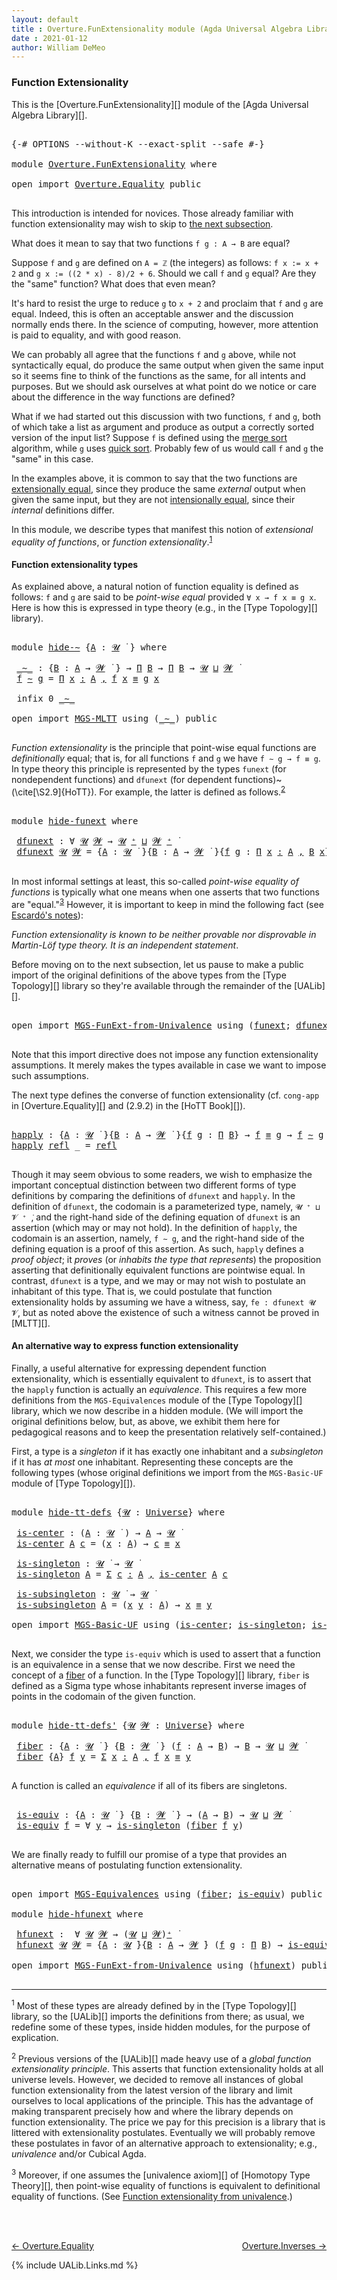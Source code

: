 ```yaml
---
layout: default
title : Overture.FunExtensionality module (Agda Universal Algebra Library)
date : 2021-01-12
author: William DeMeo
---
```



### <a id="extensionality">Function Extensionality</a>

This is the [Overture.FunExtensionality][] module of the [Agda Universal Algebra Library][].

<pre class="Agda">

<a id="306" class="Symbol">{-#</a> <a id="310" class="Keyword">OPTIONS</a> <a id="318" class="Pragma">--without-K</a> <a id="330" class="Pragma">--exact-split</a> <a id="344" class="Pragma">--safe</a> <a id="351" class="Symbol">#-}</a>

<a id="356" class="Keyword">module</a> <a id="363" href="Overture.FunExtensionality.html" class="Module">Overture.FunExtensionality</a> <a id="390" class="Keyword">where</a>

<a id="397" class="Keyword">open</a> <a id="402" class="Keyword">import</a> <a id="409" href="Overture.Equality.html" class="Module">Overture.Equality</a> <a id="427" class="Keyword">public</a>

</pre>

This introduction is intended for novices.  Those already familiar with function extensionality may wish to skip to <a href="function-extensionality">the next subsection</a>.

What does it mean to say that two functions `f g : A → B` are equal?

Suppose `f` and `g` are defined on `A = ℤ` (the integers) as follows: `f x := x + 2` and `g x := ((2 * x) - 8)/2 + 6`.  Should we call `f` and `g` equal? Are they the "same" function?  What does that even mean?

It's hard to resist the urge to reduce `g` to `x + 2` and proclaim that `f` and `g` are equal. Indeed, this is often an acceptable answer and the discussion normally ends there.  In the science of computing, however, more attention is paid to equality, and with good reason.

We can probably all agree that the functions `f` and `g` above, while not syntactically equal, do produce the same output when given the same input so it seems fine to think of the functions as the same, for all intents and purposes. But we should ask ourselves at what point do we notice or care about the difference in the way functions are defined?

What if we had started out this discussion with two functions, `f` and `g`, both of which take a list as argument and produce as output a correctly sorted version of the input list?  Suppose `f` is defined using the [merge sort](https://en.wikipedia.org/wiki/Merge_sort) algorithm, while `g` uses [quick sort](https://en.wikipedia.org/wiki/Quicksort).  Probably few of us would call `f` and `g` the "same" in this case.

In the examples above, it is common to say that the two functions are [extensionally equal](https://en.wikipedia.org/wiki/Extensionality), since they produce the same *external* output when given the same input, but they are not [intensionally equal](https://en.wikipedia.org/wiki/Intension), since their *internal* definitions differ.

In this module, we describe types that manifest this notion of *extensional equality of functions*, or *function extensionality*.<sup>[1](Overture.Extensionality.html#fn1)</sup>

#### <a id="function-extensionality-types">Function extensionality types</a>

As explained above, a natural notion of function equality is defined as follows:  `f` and `g` are said to be *point-wise equal* provided `∀ x → f x ≡ g x`.  Here is how this is expressed in type theory (e.g., in the [Type Topology][] library).

<pre class="Agda">

<a id="2808" class="Keyword">module</a> <a id="hide-∼"></a><a id="2815" href="Overture.FunExtensionality.html#2815" class="Module">hide-∼</a> <a id="2822" class="Symbol">{</a><a id="2823" href="Overture.FunExtensionality.html#2823" class="Bound">A</a> <a id="2825" class="Symbol">:</a> <a id="2827" href="Universes.html#260" class="Generalizable">𝓤</a> <a id="2829" href="Universes.html#403" class="Function Operator">̇</a> <a id="2831" class="Symbol">}</a> <a id="2833" class="Keyword">where</a>

 <a id="hide-∼._∼_"></a><a id="2841" href="Overture.FunExtensionality.html#2841" class="Function Operator">_∼_</a> <a id="2845" class="Symbol">:</a> <a id="2847" class="Symbol">{</a><a id="2848" href="Overture.FunExtensionality.html#2848" class="Bound">B</a> <a id="2850" class="Symbol">:</a> <a id="2852" href="Overture.FunExtensionality.html#2823" class="Bound">A</a> <a id="2854" class="Symbol">→</a> <a id="2856" href="Universes.html#264" class="Generalizable">𝓦</a> <a id="2858" href="Universes.html#403" class="Function Operator">̇</a> <a id="2860" class="Symbol">}</a> <a id="2862" class="Symbol">→</a> <a id="2864" href="MGS-MLTT.html#3562" class="Function">Π</a> <a id="2866" href="Overture.FunExtensionality.html#2848" class="Bound">B</a> <a id="2868" class="Symbol">→</a> <a id="2870" href="MGS-MLTT.html#3562" class="Function">Π</a> <a id="2872" href="Overture.FunExtensionality.html#2848" class="Bound">B</a> <a id="2874" class="Symbol">→</a> <a id="2876" href="Overture.FunExtensionality.html#2827" class="Bound">𝓤</a> <a id="2878" href="Agda.Primitive.html#636" class="Primitive Operator">⊔</a> <a id="2880" href="Universes.html#264" class="Generalizable">𝓦</a> <a id="2882" href="Universes.html#403" class="Function Operator">̇</a>
 <a id="2885" href="Overture.FunExtensionality.html#2885" class="Bound">f</a> <a id="2887" href="Overture.FunExtensionality.html#2841" class="Function Operator">∼</a> <a id="2889" href="Overture.FunExtensionality.html#2889" class="Bound">g</a> <a id="2891" class="Symbol">=</a> <a id="2893" href="MGS-MLTT.html#3635" class="Function">Π</a> <a id="2895" href="Overture.FunExtensionality.html#2895" class="Bound">x</a> <a id="2897" href="MGS-MLTT.html#3635" class="Function">꞉</a> <a id="2899" href="Overture.FunExtensionality.html#2823" class="Bound">A</a> <a id="2901" href="MGS-MLTT.html#3635" class="Function">,</a> <a id="2903" href="Overture.FunExtensionality.html#2885" class="Bound">f</a> <a id="2905" href="Overture.FunExtensionality.html#2895" class="Bound">x</a> <a id="2907" href="Overture.Equality.html#2419" class="Datatype Operator">≡</a> <a id="2909" href="Overture.FunExtensionality.html#2889" class="Bound">g</a> <a id="2911" href="Overture.FunExtensionality.html#2895" class="Bound">x</a>

 <a id="2915" class="Keyword">infix</a> <a id="2921" class="Number">0</a> <a id="2923" href="Overture.FunExtensionality.html#2841" class="Function Operator">_∼_</a>

<a id="2928" class="Keyword">open</a> <a id="2933" class="Keyword">import</a> <a id="2940" href="MGS-MLTT.html" class="Module">MGS-MLTT</a> <a id="2949" class="Keyword">using</a> <a id="2955" class="Symbol">(</a><a id="2956" href="MGS-MLTT.html#6747" class="Function Operator">_∼_</a><a id="2959" class="Symbol">)</a> <a id="2961" class="Keyword">public</a>

</pre>

*Function extensionality* is the principle that point-wise equal functions are *definitionally* equal; that is, for all functions `f` and `g` we have `f ∼ g → f ≡ g`. In type theory this principle is represented by the types `funext` (for nondependent functions) and `dfunext` (for dependent functions)~(\cite[\S2.9]{HoTT}).  For example, the latter is defined as follows.<sup>[2](Overture.Extensionality.html#fn2)</sup>

<pre class="Agda">

<a id="3417" class="Keyword">module</a> <a id="hide-funext"></a><a id="3424" href="Overture.FunExtensionality.html#3424" class="Module">hide-funext</a> <a id="3436" class="Keyword">where</a>

 <a id="hide-funext.dfunext"></a><a id="3444" href="Overture.FunExtensionality.html#3444" class="Function">dfunext</a> <a id="3452" class="Symbol">:</a> <a id="3454" class="Symbol">∀</a> <a id="3456" href="Overture.FunExtensionality.html#3456" class="Bound">𝓤</a> <a id="3458" href="Overture.FunExtensionality.html#3458" class="Bound">𝓦</a> <a id="3460" class="Symbol">→</a> <a id="3462" href="Overture.FunExtensionality.html#3456" class="Bound">𝓤</a> <a id="3464" href="Universes.html#181" class="Primitive Operator">⁺</a> <a id="3466" href="Agda.Primitive.html#636" class="Primitive Operator">⊔</a> <a id="3468" href="Overture.FunExtensionality.html#3458" class="Bound">𝓦</a> <a id="3470" href="Universes.html#181" class="Primitive Operator">⁺</a> <a id="3472" href="Universes.html#403" class="Function Operator">̇</a>
 <a id="3475" href="Overture.FunExtensionality.html#3444" class="Function">dfunext</a> <a id="3483" href="Overture.FunExtensionality.html#3483" class="Bound">𝓤</a> <a id="3485" href="Overture.FunExtensionality.html#3485" class="Bound">𝓦</a> <a id="3487" class="Symbol">=</a> <a id="3489" class="Symbol">{</a><a id="3490" href="Overture.FunExtensionality.html#3490" class="Bound">A</a> <a id="3492" class="Symbol">:</a> <a id="3494" href="Overture.FunExtensionality.html#3483" class="Bound">𝓤</a> <a id="3496" href="Universes.html#403" class="Function Operator">̇</a> <a id="3498" class="Symbol">}{</a><a id="3500" href="Overture.FunExtensionality.html#3500" class="Bound">B</a> <a id="3502" class="Symbol">:</a> <a id="3504" href="Overture.FunExtensionality.html#3490" class="Bound">A</a> <a id="3506" class="Symbol">→</a> <a id="3508" href="Overture.FunExtensionality.html#3485" class="Bound">𝓦</a> <a id="3510" href="Universes.html#403" class="Function Operator">̇</a> <a id="3512" class="Symbol">}{</a><a id="3514" href="Overture.FunExtensionality.html#3514" class="Bound">f</a> <a id="3516" href="Overture.FunExtensionality.html#3516" class="Bound">g</a> <a id="3518" class="Symbol">:</a> <a id="3520" href="MGS-MLTT.html#3635" class="Function">Π</a> <a id="3522" href="Overture.FunExtensionality.html#3522" class="Bound">x</a> <a id="3524" href="MGS-MLTT.html#3635" class="Function">꞉</a> <a id="3526" href="Overture.FunExtensionality.html#3490" class="Bound">A</a> <a id="3528" href="MGS-MLTT.html#3635" class="Function">,</a> <a id="3530" href="Overture.FunExtensionality.html#3500" class="Bound">B</a> <a id="3532" href="Overture.FunExtensionality.html#3522" class="Bound">x</a><a id="3533" class="Symbol">}</a> <a id="3535" class="Symbol">→</a>  <a id="3538" href="Overture.FunExtensionality.html#3514" class="Bound">f</a> <a id="3540" href="MGS-MLTT.html#6747" class="Function Operator">∼</a> <a id="3542" href="Overture.FunExtensionality.html#3516" class="Bound">g</a>  <a id="3545" class="Symbol">→</a>  <a id="3548" href="Overture.FunExtensionality.html#3514" class="Bound">f</a> <a id="3550" href="Overture.Equality.html#2419" class="Datatype Operator">≡</a> <a id="3552" href="Overture.FunExtensionality.html#3516" class="Bound">g</a>

</pre>

In most informal settings at least, this so-called *point-wise equality of functions* is typically what one means when one asserts that two functions are "equal."<sup>[3](Overture.Extensionality.html#fn3)</sup>
However, it is important to keep in mind the following fact (see <a href="https://www.cs.bham.ac.uk/~mhe/HoTT-UF-in-Agda-Lecture-Notes/HoTT-UF-Agda.html#funextfromua">Escardó's notes</a>):

*Function extensionality is known to be neither provable nor disprovable in Martin-Löf type theory. It is an independent statement*.

Before moving on to the next subsection, let us pause to make a public import of the original definitions of the above types from the [Type Topology][] library so they're available through the remainder of the [UALib][].

<pre class="Agda">

<a id="4338" class="Keyword">open</a> <a id="4343" class="Keyword">import</a> <a id="4350" href="MGS-FunExt-from-Univalence.html" class="Module">MGS-FunExt-from-Univalence</a> <a id="4377" class="Keyword">using</a> <a id="4383" class="Symbol">(</a><a id="4384" href="MGS-FunExt-from-Univalence.html#393" class="Function">funext</a><a id="4390" class="Symbol">;</a> <a id="4392" href="MGS-FunExt-from-Univalence.html#2039" class="Function">dfunext</a><a id="4399" class="Symbol">)</a> <a id="4401" class="Keyword">public</a>

</pre>


Note that this import directive does not impose any function extensionality assumptions.  It merely makes the types available in case we want to impose such assumptions.



The next type defines the converse of function extensionality (cf. `cong-app` in [Overture.Equality][] and (2.9.2) in the [HoTT Book][]).

<pre class="Agda">

<a id="happly"></a><a id="4748" href="Overture.FunExtensionality.html#4748" class="Function">happly</a> <a id="4755" class="Symbol">:</a> <a id="4757" class="Symbol">{</a><a id="4758" href="Overture.FunExtensionality.html#4758" class="Bound">A</a> <a id="4760" class="Symbol">:</a> <a id="4762" href="Universes.html#260" class="Generalizable">𝓤</a> <a id="4764" href="Universes.html#403" class="Function Operator">̇</a> <a id="4766" class="Symbol">}{</a><a id="4768" href="Overture.FunExtensionality.html#4768" class="Bound">B</a> <a id="4770" class="Symbol">:</a> <a id="4772" href="Overture.FunExtensionality.html#4758" class="Bound">A</a> <a id="4774" class="Symbol">→</a> <a id="4776" href="Universes.html#264" class="Generalizable">𝓦</a> <a id="4778" href="Universes.html#403" class="Function Operator">̇</a> <a id="4780" class="Symbol">}{</a><a id="4782" href="Overture.FunExtensionality.html#4782" class="Bound">f</a> <a id="4784" href="Overture.FunExtensionality.html#4784" class="Bound">g</a> <a id="4786" class="Symbol">:</a> <a id="4788" href="MGS-MLTT.html#3562" class="Function">Π</a> <a id="4790" href="Overture.FunExtensionality.html#4768" class="Bound">B</a><a id="4791" class="Symbol">}</a> <a id="4793" class="Symbol">→</a> <a id="4795" href="Overture.FunExtensionality.html#4782" class="Bound">f</a> <a id="4797" href="Overture.Equality.html#2419" class="Datatype Operator">≡</a> <a id="4799" href="Overture.FunExtensionality.html#4784" class="Bound">g</a> <a id="4801" class="Symbol">→</a> <a id="4803" href="Overture.FunExtensionality.html#4782" class="Bound">f</a> <a id="4805" href="MGS-MLTT.html#6747" class="Function Operator">∼</a> <a id="4807" href="Overture.FunExtensionality.html#4784" class="Bound">g</a>
<a id="4809" href="Overture.FunExtensionality.html#4748" class="Function">happly</a> <a id="4816" href="Identity-Type.html#162" class="InductiveConstructor">refl</a> <a id="4821" class="Symbol">_</a> <a id="4823" class="Symbol">=</a> <a id="4825" href="Identity-Type.html#162" class="InductiveConstructor">refl</a>

</pre>


Though it may seem obvious to some readers, we wish to emphasize the important conceptual distinction between two different forms of type definitions by comparing the definitions of `dfunext` and `happly`. In the definition of `dfunext`, the codomain is a parameterized type, namely, `𝓤 ⁺ ⊔ 𝓥 ⁺ ̇`, and the right-hand side of the defining equation of `dfunext` is an assertion (which may or may not hold). In the definition of `happly`, the codomain is an assertion, namely, `f ∼ g`, and the right-hand side of the defining equation is a proof of this assertion. As such, `happly` defines a *proof object*; it *proves* (or *inhabits the type that represents*) the proposition asserting that definitionally equivalent functions are pointwise equal. In contrast, `dfunext` is a type, and we may or may not wish to postulate an inhabitant of this type. That is, we could postulate that function extensionality holds by assuming we have a witness, say, `fe : dfunext 𝓤 𝓥`, but as noted above the existence of such a witness cannot be proved in [MLTT][].


#### <a id="alternative-extensionality-type">An alternative way to express function extensionality</a>

Finally, a useful alternative for expressing dependent function extensionality, which is essentially equivalent to `dfunext`, is to assert that the `happly` function is actually an *equivalence*.  This requires a few more definitions from the `MGS-Equivalences` module of the [Type Topology][] library, which we now describe in a hidden module. (We will import the original definitions below, but, as above, we exhibit them here for pedagogical reasons and to keep the presentation relatively self-contained.)

First, a type is a *singleton* if it has exactly one inhabitant and a *subsingleton* if it has *at most* one inhabitant.  Representing these concepts are the following types (whose original definitions we import from the `MGS-Basic-UF` module of [Type Topology][]).

<pre class="Agda">

<a id="6792" class="Keyword">module</a> <a id="hide-tt-defs"></a><a id="6799" href="Overture.FunExtensionality.html#6799" class="Module">hide-tt-defs</a> <a id="6812" class="Symbol">{</a><a id="6813" href="Overture.FunExtensionality.html#6813" class="Bound">𝓤</a> <a id="6815" class="Symbol">:</a> <a id="6817" href="Universes.html#205" class="Postulate">Universe</a><a id="6825" class="Symbol">}</a> <a id="6827" class="Keyword">where</a>

 <a id="hide-tt-defs.is-center"></a><a id="6835" href="Overture.FunExtensionality.html#6835" class="Function">is-center</a> <a id="6845" class="Symbol">:</a> <a id="6847" class="Symbol">(</a><a id="6848" href="Overture.FunExtensionality.html#6848" class="Bound">A</a> <a id="6850" class="Symbol">:</a> <a id="6852" href="Overture.FunExtensionality.html#6813" class="Bound">𝓤</a> <a id="6854" href="Universes.html#403" class="Function Operator">̇</a> <a id="6856" class="Symbol">)</a> <a id="6858" class="Symbol">→</a> <a id="6860" href="Overture.FunExtensionality.html#6848" class="Bound">A</a> <a id="6862" class="Symbol">→</a> <a id="6864" href="Overture.FunExtensionality.html#6813" class="Bound">𝓤</a> <a id="6866" href="Universes.html#403" class="Function Operator">̇</a>
 <a id="6869" href="Overture.FunExtensionality.html#6835" class="Function">is-center</a> <a id="6879" href="Overture.FunExtensionality.html#6879" class="Bound">A</a> <a id="6881" href="Overture.FunExtensionality.html#6881" class="Bound">c</a> <a id="6883" class="Symbol">=</a> <a id="6885" class="Symbol">(</a><a id="6886" href="Overture.FunExtensionality.html#6886" class="Bound">x</a> <a id="6888" class="Symbol">:</a> <a id="6890" href="Overture.FunExtensionality.html#6879" class="Bound">A</a><a id="6891" class="Symbol">)</a> <a id="6893" class="Symbol">→</a> <a id="6895" href="Overture.FunExtensionality.html#6881" class="Bound">c</a> <a id="6897" href="Overture.Equality.html#2419" class="Datatype Operator">≡</a> <a id="6899" href="Overture.FunExtensionality.html#6886" class="Bound">x</a>

 <a id="hide-tt-defs.is-singleton"></a><a id="6903" href="Overture.FunExtensionality.html#6903" class="Function">is-singleton</a> <a id="6916" class="Symbol">:</a> <a id="6918" href="Overture.FunExtensionality.html#6813" class="Bound">𝓤</a> <a id="6920" href="Universes.html#403" class="Function Operator">̇</a> <a id="6922" class="Symbol">→</a> <a id="6924" href="Overture.FunExtensionality.html#6813" class="Bound">𝓤</a> <a id="6926" href="Universes.html#403" class="Function Operator">̇</a>
 <a id="6929" href="Overture.FunExtensionality.html#6903" class="Function">is-singleton</a> <a id="6942" href="Overture.FunExtensionality.html#6942" class="Bound">A</a> <a id="6944" class="Symbol">=</a> <a id="6946" href="MGS-MLTT.html#3074" class="Function">Σ</a> <a id="6948" href="Overture.FunExtensionality.html#6948" class="Bound">c</a> <a id="6950" href="MGS-MLTT.html#3074" class="Function">꞉</a> <a id="6952" href="Overture.FunExtensionality.html#6942" class="Bound">A</a> <a id="6954" href="MGS-MLTT.html#3074" class="Function">,</a> <a id="6956" href="Overture.FunExtensionality.html#6835" class="Function">is-center</a> <a id="6966" href="Overture.FunExtensionality.html#6942" class="Bound">A</a> <a id="6968" href="Overture.FunExtensionality.html#6948" class="Bound">c</a>

 <a id="hide-tt-defs.is-subsingleton"></a><a id="6972" href="Overture.FunExtensionality.html#6972" class="Function">is-subsingleton</a> <a id="6988" class="Symbol">:</a> <a id="6990" href="Overture.FunExtensionality.html#6813" class="Bound">𝓤</a> <a id="6992" href="Universes.html#403" class="Function Operator">̇</a> <a id="6994" class="Symbol">→</a> <a id="6996" href="Overture.FunExtensionality.html#6813" class="Bound">𝓤</a> <a id="6998" href="Universes.html#403" class="Function Operator">̇</a>
 <a id="7001" href="Overture.FunExtensionality.html#6972" class="Function">is-subsingleton</a> <a id="7017" href="Overture.FunExtensionality.html#7017" class="Bound">A</a> <a id="7019" class="Symbol">=</a> <a id="7021" class="Symbol">(</a><a id="7022" href="Overture.FunExtensionality.html#7022" class="Bound">x</a> <a id="7024" href="Overture.FunExtensionality.html#7024" class="Bound">y</a> <a id="7026" class="Symbol">:</a> <a id="7028" href="Overture.FunExtensionality.html#7017" class="Bound">A</a><a id="7029" class="Symbol">)</a> <a id="7031" class="Symbol">→</a> <a id="7033" href="Overture.FunExtensionality.html#7022" class="Bound">x</a> <a id="7035" href="Overture.Equality.html#2419" class="Datatype Operator">≡</a> <a id="7037" href="Overture.FunExtensionality.html#7024" class="Bound">y</a>

<a id="7040" class="Keyword">open</a> <a id="7045" class="Keyword">import</a> <a id="7052" href="MGS-Basic-UF.html" class="Module">MGS-Basic-UF</a> <a id="7065" class="Keyword">using</a> <a id="7071" class="Symbol">(</a><a id="7072" href="MGS-Basic-UF.html#362" class="Function">is-center</a><a id="7081" class="Symbol">;</a> <a id="7083" href="MGS-Basic-UF.html#428" class="Function">is-singleton</a><a id="7095" class="Symbol">;</a> <a id="7097" href="MGS-Basic-UF.html#743" class="Function">is-subsingleton</a><a id="7112" class="Symbol">)</a> <a id="7114" class="Keyword">public</a>

</pre>


Next, we consider the type `is-equiv` which is used to assert that a function is an equivalence in a sense that we now describe. First we need the concept of a [fiber](https://ncatlab.org/nlab/show/fiber) of a function. In the [Type Topology][] library, `fiber` is defined as a Sigma type whose inhabitants represent inverse images of points in the codomain of the given function.

<pre class="Agda">

<a id="7531" class="Keyword">module</a> <a id="hide-tt-defs&#39;"></a><a id="7538" href="Overture.FunExtensionality.html#7538" class="Module">hide-tt-defs&#39;</a> <a id="7552" class="Symbol">{</a><a id="7553" href="Overture.FunExtensionality.html#7553" class="Bound">𝓤</a> <a id="7555" href="Overture.FunExtensionality.html#7555" class="Bound">𝓦</a> <a id="7557" class="Symbol">:</a> <a id="7559" href="Universes.html#205" class="Postulate">Universe</a><a id="7567" class="Symbol">}</a> <a id="7569" class="Keyword">where</a>

 <a id="hide-tt-defs&#39;.fiber"></a><a id="7577" href="Overture.FunExtensionality.html#7577" class="Function">fiber</a> <a id="7583" class="Symbol">:</a> <a id="7585" class="Symbol">{</a><a id="7586" href="Overture.FunExtensionality.html#7586" class="Bound">A</a> <a id="7588" class="Symbol">:</a> <a id="7590" href="Overture.FunExtensionality.html#7553" class="Bound">𝓤</a> <a id="7592" href="Universes.html#403" class="Function Operator">̇</a> <a id="7594" class="Symbol">}</a> <a id="7596" class="Symbol">{</a><a id="7597" href="Overture.FunExtensionality.html#7597" class="Bound">B</a> <a id="7599" class="Symbol">:</a> <a id="7601" href="Overture.FunExtensionality.html#7555" class="Bound">𝓦</a> <a id="7603" href="Universes.html#403" class="Function Operator">̇</a> <a id="7605" class="Symbol">}</a> <a id="7607" class="Symbol">(</a><a id="7608" href="Overture.FunExtensionality.html#7608" class="Bound">f</a> <a id="7610" class="Symbol">:</a> <a id="7612" href="Overture.FunExtensionality.html#7586" class="Bound">A</a> <a id="7614" class="Symbol">→</a> <a id="7616" href="Overture.FunExtensionality.html#7597" class="Bound">B</a><a id="7617" class="Symbol">)</a> <a id="7619" class="Symbol">→</a> <a id="7621" href="Overture.FunExtensionality.html#7597" class="Bound">B</a> <a id="7623" class="Symbol">→</a> <a id="7625" href="Overture.FunExtensionality.html#7553" class="Bound">𝓤</a> <a id="7627" href="Agda.Primitive.html#636" class="Primitive Operator">⊔</a> <a id="7629" href="Overture.FunExtensionality.html#7555" class="Bound">𝓦</a> <a id="7631" href="Universes.html#403" class="Function Operator">̇</a>
 <a id="7634" href="Overture.FunExtensionality.html#7577" class="Function">fiber</a> <a id="7640" class="Symbol">{</a><a id="7641" href="Overture.FunExtensionality.html#7641" class="Bound">A</a><a id="7642" class="Symbol">}</a> <a id="7644" href="Overture.FunExtensionality.html#7644" class="Bound">f</a> <a id="7646" href="Overture.FunExtensionality.html#7646" class="Bound">y</a> <a id="7648" class="Symbol">=</a> <a id="7650" href="MGS-MLTT.html#3074" class="Function">Σ</a> <a id="7652" href="Overture.FunExtensionality.html#7652" class="Bound">x</a> <a id="7654" href="MGS-MLTT.html#3074" class="Function">꞉</a> <a id="7656" href="Overture.FunExtensionality.html#7641" class="Bound">A</a> <a id="7658" href="MGS-MLTT.html#3074" class="Function">,</a> <a id="7660" href="Overture.FunExtensionality.html#7644" class="Bound">f</a> <a id="7662" href="Overture.FunExtensionality.html#7652" class="Bound">x</a> <a id="7664" href="Overture.Equality.html#2419" class="Datatype Operator">≡</a> <a id="7666" href="Overture.FunExtensionality.html#7646" class="Bound">y</a>

</pre>

A function is called an *equivalence* if all of its fibers are singletons.

<pre class="Agda">

 <a id="hide-tt-defs&#39;.is-equiv"></a><a id="7772" href="Overture.FunExtensionality.html#7772" class="Function">is-equiv</a> <a id="7781" class="Symbol">:</a> <a id="7783" class="Symbol">{</a><a id="7784" href="Overture.FunExtensionality.html#7784" class="Bound">A</a> <a id="7786" class="Symbol">:</a> <a id="7788" href="Overture.FunExtensionality.html#7553" class="Bound">𝓤</a> <a id="7790" href="Universes.html#403" class="Function Operator">̇</a> <a id="7792" class="Symbol">}</a> <a id="7794" class="Symbol">{</a><a id="7795" href="Overture.FunExtensionality.html#7795" class="Bound">B</a> <a id="7797" class="Symbol">:</a> <a id="7799" href="Overture.FunExtensionality.html#7555" class="Bound">𝓦</a> <a id="7801" href="Universes.html#403" class="Function Operator">̇</a> <a id="7803" class="Symbol">}</a> <a id="7805" class="Symbol">→</a> <a id="7807" class="Symbol">(</a><a id="7808" href="Overture.FunExtensionality.html#7784" class="Bound">A</a> <a id="7810" class="Symbol">→</a> <a id="7812" href="Overture.FunExtensionality.html#7795" class="Bound">B</a><a id="7813" class="Symbol">)</a> <a id="7815" class="Symbol">→</a> <a id="7817" href="Overture.FunExtensionality.html#7553" class="Bound">𝓤</a> <a id="7819" href="Agda.Primitive.html#636" class="Primitive Operator">⊔</a> <a id="7821" href="Overture.FunExtensionality.html#7555" class="Bound">𝓦</a> <a id="7823" href="Universes.html#403" class="Function Operator">̇</a>
 <a id="7826" href="Overture.FunExtensionality.html#7772" class="Function">is-equiv</a> <a id="7835" href="Overture.FunExtensionality.html#7835" class="Bound">f</a> <a id="7837" class="Symbol">=</a> <a id="7839" class="Symbol">∀</a> <a id="7841" href="Overture.FunExtensionality.html#7841" class="Bound">y</a> <a id="7843" class="Symbol">→</a> <a id="7845" href="MGS-Basic-UF.html#428" class="Function">is-singleton</a> <a id="7858" class="Symbol">(</a><a id="7859" href="Overture.FunExtensionality.html#7577" class="Function">fiber</a> <a id="7865" href="Overture.FunExtensionality.html#7835" class="Bound">f</a> <a id="7867" href="Overture.FunExtensionality.html#7841" class="Bound">y</a><a id="7868" class="Symbol">)</a>

</pre>

We are finally ready to fulfill our promise of a type that provides an alternative means of postulating function extensionality.

<pre class="Agda">

<a id="8027" class="Keyword">open</a> <a id="8032" class="Keyword">import</a> <a id="8039" href="MGS-Equivalences.html" class="Module">MGS-Equivalences</a> <a id="8056" class="Keyword">using</a> <a id="8062" class="Symbol">(</a><a id="8063" href="MGS-Equivalences.html#501" class="Function">fiber</a><a id="8068" class="Symbol">;</a> <a id="8070" href="MGS-Equivalences.html#868" class="Function">is-equiv</a><a id="8078" class="Symbol">)</a> <a id="8080" class="Keyword">public</a>

<a id="8088" class="Keyword">module</a> <a id="hide-hfunext"></a><a id="8095" href="Overture.FunExtensionality.html#8095" class="Module">hide-hfunext</a> <a id="8108" class="Keyword">where</a>

 <a id="hide-hfunext.hfunext"></a><a id="8116" href="Overture.FunExtensionality.html#8116" class="Function">hfunext</a> <a id="8124" class="Symbol">:</a>  <a id="8127" class="Symbol">∀</a> <a id="8129" href="Overture.FunExtensionality.html#8129" class="Bound">𝓤</a> <a id="8131" href="Overture.FunExtensionality.html#8131" class="Bound">𝓦</a> <a id="8133" class="Symbol">→</a> <a id="8135" class="Symbol">(</a><a id="8136" href="Overture.FunExtensionality.html#8129" class="Bound">𝓤</a> <a id="8138" href="Agda.Primitive.html#636" class="Primitive Operator">⊔</a> <a id="8140" href="Overture.FunExtensionality.html#8131" class="Bound">𝓦</a><a id="8141" class="Symbol">)</a><a id="8142" href="Universes.html#181" class="Primitive Operator">⁺</a> <a id="8144" href="Universes.html#403" class="Function Operator">̇</a>
 <a id="8147" href="Overture.FunExtensionality.html#8116" class="Function">hfunext</a> <a id="8155" href="Overture.FunExtensionality.html#8155" class="Bound">𝓤</a> <a id="8157" href="Overture.FunExtensionality.html#8157" class="Bound">𝓦</a> <a id="8159" class="Symbol">=</a> <a id="8161" class="Symbol">{</a><a id="8162" href="Overture.FunExtensionality.html#8162" class="Bound">A</a> <a id="8164" class="Symbol">:</a> <a id="8166" href="Overture.FunExtensionality.html#8155" class="Bound">𝓤</a> <a id="8168" href="Universes.html#403" class="Function Operator">̇</a><a id="8169" class="Symbol">}{</a><a id="8171" href="Overture.FunExtensionality.html#8171" class="Bound">B</a> <a id="8173" class="Symbol">:</a> <a id="8175" href="Overture.FunExtensionality.html#8162" class="Bound">A</a> <a id="8177" class="Symbol">→</a> <a id="8179" href="Overture.FunExtensionality.html#8157" class="Bound">𝓦</a> <a id="8181" href="Universes.html#403" class="Function Operator">̇</a><a id="8182" class="Symbol">}</a> <a id="8184" class="Symbol">(</a><a id="8185" href="Overture.FunExtensionality.html#8185" class="Bound">f</a> <a id="8187" href="Overture.FunExtensionality.html#8187" class="Bound">g</a> <a id="8189" class="Symbol">:</a> <a id="8191" href="MGS-MLTT.html#3562" class="Function">Π</a> <a id="8193" href="Overture.FunExtensionality.html#8171" class="Bound">B</a><a id="8194" class="Symbol">)</a> <a id="8196" class="Symbol">→</a> <a id="8198" href="MGS-Equivalences.html#868" class="Function">is-equiv</a> <a id="8207" class="Symbol">(</a><a id="8208" href="Overture.FunExtensionality.html#4748" class="Function">happly</a><a id="8214" class="Symbol">{</a><a id="8215" class="Argument">f</a> <a id="8217" class="Symbol">=</a> <a id="8219" href="Overture.FunExtensionality.html#8185" class="Bound">f</a><a id="8220" class="Symbol">}{</a><a id="8222" href="Overture.FunExtensionality.html#8187" class="Bound">g</a><a id="8223" class="Symbol">})</a>

<a id="8227" class="Keyword">open</a> <a id="8232" class="Keyword">import</a> <a id="8239" href="MGS-FunExt-from-Univalence.html" class="Module">MGS-FunExt-from-Univalence</a> <a id="8266" class="Keyword">using</a> <a id="8272" class="Symbol">(</a><a id="8273" href="MGS-FunExt-from-Univalence.html#2235" class="Function">hfunext</a><a id="8280" class="Symbol">)</a> <a id="8282" class="Keyword">public</a>

</pre>

------------------------------------

<sup>1</sup> <span class="footnote" id="fn1"> Most of these types are already defined by in the [Type Topology][] library, so the [UALib][] imports the definitions from there; as usual, we redefine some of these types, inside hidden modules, for the purpose of explication.</span>


<sup>2</sup> <span class="footnote" id="fn2"> Previous versions of the [UALib][] made heavy use of a *global function extensionality principle*. This asserts that function extensionality holds at all universe levels.
However, we decided to remove all instances of global function extensionality from the latest version of the library and limit ourselves to local applications of the principle. This has the advantage of making transparent precisely how and where the library depends on function extensionality. The price we pay for this precision is a library that is littered with extensionality postulates. Eventually we will probably remove these postulates in favor of an alternative approach to extensionality; e.g., *univalence* and/or Cubical Agda.

<sup>3</sup> <span class="footnote" id="fn3"> Moreover, if one assumes the [univalence axiom][] of [Homotopy Type Theory][], then point-wise equality of functions is equivalent to definitional equality of functions. (See [Function extensionality from univalence](https://www.cs.bham.ac.uk/~mhe/HoTT-UF-in-Agda-Lecture-Notes/HoTT-UF-Agda.html#funextfromua).)</span>


<br>
<br>

[← Overture.Equality](Overture.Equality.html)
<span style="float:right;">[Overture.Inverses →](Overture.Inverses.html)</span>

{% include UALib.Links.md %}



<!-- unused stuff

<sup>3</sup> <span class="footnote" id="fn3"> For more details about the `𝓤ω` type see the [universe-levels section](https://agda.readthedocs.io/en/latest/language/universe-levels.html#expressions-of-kind-set) of [agda.readthedocs.io](https://agda.readthedocs.io).


extensionality-lemma : {𝓘 𝓤 𝓥 𝓣 : Universe}{I : 𝓘 ̇ }{X : 𝓤 ̇ }{A : I → 𝓥 ̇ }
                       (p q : (i : I) → (X → A i) → 𝓣 ̇ )(args : X → (Π A))
 →                     p ≡ q
                       -------------------------------------------------------------
 →                     (λ i → (p i)(λ x → args x i)) ≡ (λ i → (q i)(λ x → args x i))

extensionality-lemma p q args p≡q = ap (λ - → λ i → (- i) (λ x → args x i)) p≡q

-->
